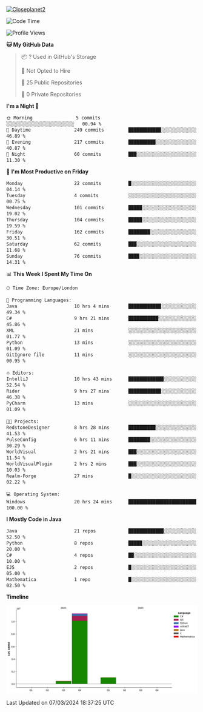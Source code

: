 [![Closeplanet2](https://github-readme-stats.vercel.app/api?username=Closeplanet2&show_icons=true&theme=tokyonight&count_private=true)]([https://github.com/Closeplanet2])

<!--START_SECTION:waka-->
![Code Time](http://img.shields.io/badge/Code%20Time-415%20hrs%204%20mins-blue)

![Profile Views](http://img.shields.io/badge/Profile%20Views-0-blue)

**🐱 My GitHub Data** 

> 📦 ? Used in GitHub's Storage 
 > 
> 🚫 Not Opted to Hire
 > 
> 📜 25 Public Repositories 
 > 
> 🔑 0 Private Repositories 
 > 
**I'm a Night 🦉** 

```text
🌞 Morning                5 commits           ░░░░░░░░░░░░░░░░░░░░░░░░░   00.94 % 
🌆 Daytime                249 commits         ████████████░░░░░░░░░░░░░   46.89 % 
🌃 Evening                217 commits         ██████████░░░░░░░░░░░░░░░   40.87 % 
🌙 Night                  60 commits          ███░░░░░░░░░░░░░░░░░░░░░░   11.30 % 
```
📅 **I'm Most Productive on Friday** 

```text
Monday                   22 commits          █░░░░░░░░░░░░░░░░░░░░░░░░   04.14 % 
Tuesday                  4 commits           ░░░░░░░░░░░░░░░░░░░░░░░░░   00.75 % 
Wednesday                101 commits         █████░░░░░░░░░░░░░░░░░░░░   19.02 % 
Thursday                 104 commits         █████░░░░░░░░░░░░░░░░░░░░   19.59 % 
Friday                   162 commits         ████████░░░░░░░░░░░░░░░░░   30.51 % 
Saturday                 62 commits          ███░░░░░░░░░░░░░░░░░░░░░░   11.68 % 
Sunday                   76 commits          ████░░░░░░░░░░░░░░░░░░░░░   14.31 % 
```


📊 **This Week I Spent My Time On** 

```text
🕑︎ Time Zone: Europe/London

💬 Programming Languages: 
Java                     10 hrs 4 mins       ████████████░░░░░░░░░░░░░   49.34 % 
C#                       9 hrs 21 mins       ███████████░░░░░░░░░░░░░░   45.86 % 
XML                      21 mins             ░░░░░░░░░░░░░░░░░░░░░░░░░   01.77 % 
Python                   13 mins             ░░░░░░░░░░░░░░░░░░░░░░░░░   01.09 % 
GitIgnore file           11 mins             ░░░░░░░░░░░░░░░░░░░░░░░░░   00.95 % 

🔥 Editors: 
IntelliJ                 10 hrs 43 mins      █████████████░░░░░░░░░░░░   52.54 % 
Rider                    9 hrs 27 mins       ████████████░░░░░░░░░░░░░   46.38 % 
PyCharm                  13 mins             ░░░░░░░░░░░░░░░░░░░░░░░░░   01.09 % 

🐱‍💻 Projects: 
RedstoneDesigner         8 hrs 28 mins       ██████████░░░░░░░░░░░░░░░   41.53 % 
PulseConfig              6 hrs 11 mins       ████████░░░░░░░░░░░░░░░░░   30.29 % 
WorldVisual              2 hrs 21 mins       ███░░░░░░░░░░░░░░░░░░░░░░   11.54 % 
WorldVisualPlugin        2 hrs 2 mins        ███░░░░░░░░░░░░░░░░░░░░░░   10.03 % 
Realm-Forge              27 mins             █░░░░░░░░░░░░░░░░░░░░░░░░   02.22 % 

💻 Operating System: 
Windows                  20 hrs 24 mins      █████████████████████████   100.00 % 
```

**I Mostly Code in Java** 

```text
Java                     21 repos            █████████████░░░░░░░░░░░░   52.50 % 
Python                   8 repos             █████░░░░░░░░░░░░░░░░░░░░   20.00 % 
C#                       4 repos             ██░░░░░░░░░░░░░░░░░░░░░░░   10.00 % 
EJS                      2 repos             █░░░░░░░░░░░░░░░░░░░░░░░░   05.00 % 
Mathematica              1 repo              █░░░░░░░░░░░░░░░░░░░░░░░░   02.50 % 
```



**Timeline**

![Lines of Code chart](https://raw.githubusercontent.com/Closeplanet2/Closeplanet2/main/assets/bar_graph.png)


 Last Updated on 07/03/2024 18:37:25 UTC
<!--END_SECTION:waka-->
